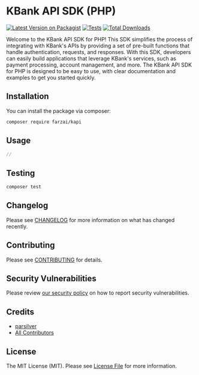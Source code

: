 # KBank API SDK (PHP)

[![Latest Version on Packagist](https://img.shields.io/packagist/v/farzai/kapi.svg?style=flat-square)](https://packagist.org/packages/farzai/kapi)
[![Tests](https://img.shields.io/github/actions/workflow/status/farzai/kapi/run-tests.yml?branch=main&label=tests&style=flat-square)](https://github.com/farzai/kapi/actions/workflows/run-tests.yml)
[![Total Downloads](https://img.shields.io/packagist/dt/farzai/kapi.svg?style=flat-square)](https://packagist.org/packages/farzai/kapi)

Welcome to the KBank API SDK for PHP! This SDK simplifies the process of integrating with KBank's APIs by providing a set of pre-built functions that handle authentication, requests, and responses. With this SDK, developers can easily build applications that leverage KBank's services, such as payment processing, account management, and more. The KBank API SDK for PHP is designed to be easy to use, with clear documentation and examples to get you started quickly.

## Installation

You can install the package via composer:

```bash
composer require farzai/kapi
```

## Usage

```php
// 
```

## Testing

```bash
composer test
```

## Changelog

Please see [CHANGELOG](CHANGELOG.md) for more information on what has changed recently.

## Contributing

Please see [CONTRIBUTING](https://github.com/spatie/.github/blob/main/CONTRIBUTING.md) for details.

## Security Vulnerabilities

Please review [our security policy](../../security/policy) on how to report security vulnerabilities.

## Credits

- [parsilver](https://github.com/parsilver)
- [All Contributors](../../contributors)

## License

The MIT License (MIT). Please see [License File](LICENSE.md) for more information.
